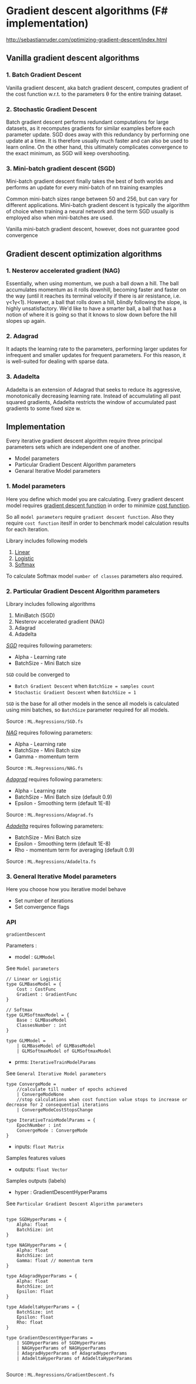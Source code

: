 ﻿# Gradient descent algorithms (F# implementation)

http://sebastianruder.com/optimizing-gradient-descent/index.html

## Vanilla gradient descent algorithms

### 1. Batch Gradient Descent

Vanilla gradient descent, aka batch gradient descent, computes gradient of the cost function w.r.t.
to the parameters θ for the entire training dataset.

### 2. Stochastic Gradient Descent

Batch gradient descent performs redundant computations for large datasets, as it recomputes gradients for similar examples
before each parameter update. SGD does away with this redundancy by performing one update at a time. It is therefore usually much faster and can also be used to learn online.
On the other hand, this ultimately complicates convergence to the exact minimum, as SGD will keep overshooting.

### 3. Mini-batch gradient descent (SGD)

Mini-batch gradient descent finally takes the best of both worlds and performs an update for every mini-batch of nn training examples

Common mini-batch sizes range between 50 and 256, but can vary for different applications.
Mini-batch gradient descent is typically the algorithm of choice when training a neural network and the term SGD usually is employed also when mini-batches are used.

Vanilla mini-batch gradient descent, however, does not guarantee good convergence

## Gradient descent optimization algorithms

### 1. Nesterov accelerated gradient (NAG)

Essentially, when using momentum, we push a ball down a hill. The ball accumulates momentum as it rolls downhill, becoming faster and faster on the way (until it reaches its terminal velocity if there is air resistance, i.e. γ<1γ<1).
However, a ball that rolls down a hill, blindly following the slope, is highly unsatisfactory. We'd like to have a smarter ball, a ball that has a notion of where it is going so that it knows to slow down before the hill slopes up again.

### 2. Adagrad

It adapts the learning rate to the parameters, performing larger updates for infrequent and smaller updates for frequent parameters. For this reason, it is well-suited for dealing with sparse data.

### 3. Adadelta

Adadelta is an extension of Adagrad that seeks to reduce its aggressive, monotonically decreasing learning rate.
Instead of accumulating all past squared gradients, Adadelta restricts the window of accumulated past gradients to some fixed size w.

## Implementation

Every iterative gradient descent algorithm require three principal parameters sets which are independent
one of another.

+ Model parameters
+ Particular Gradient Descent Algorithm parameters
+ Genaral Iterative Model parameters

### 1. Model parameters

Here you define which model you are calculating.
Every gradient descent model requires [gradient descent function]()
in order to minimize [cost function]().

So all `model parameters` require `gradient descent function`.
Also they require `cost function` iteslf in order to benchmark model calculation results for each iteration.

Library includes following models

1. [Linear](http://ufldl.stanford.edu/tutorial/supervised/LinearRegression/)
2. [Logistic](http://ufldl.stanford.edu/tutorial/supervised/LogisticRegression/)
3. [Softmax](http://ufldl.stanford.edu/tutorial/supervised/SoftmaxRegression/)

To calculate Softmax model `number of classes` parameters also required.

### 2. Particular Gradient Descent Algorithm parameters

Library includes following algorithms

1. MiniBatch (SGD)
2. Nesterov accelerated gradient (NAG)
3. Adagrad
4. Adadelta

[*SGD*](http://sebastianruder.com/optimizing-gradient-descent/index.html#minibatchgradientdescent) requires following parameters:
+ Alpha - Learning rate
+ BatchSize - Mini Batch size

`SGD` could be converged to
+ `Batch Gradient Descent` when `BatchSize = samples count`
+ `Stochastic Gradient Descent` when `BatchSize = 1`

`SGD` is the base for all other models in the sence all models is calculated using mini batches,
so `BatchSize` parameter required for all models.

Source : `ML.Regressions/SGD.fs`

[*NAG*](http://sebastianruder.com/optimizing-gradient-descent/index.html#nesterovacceleratedgradient) requires following parameters:
+ Alpha - Learning rate
+ BatchSize - Mini Batch size
+ Gamma - momentum term

Source : `ML.Regressions/NAG.fs`

[*Adagrad*](http://sebastianruder.com/optimizing-gradient-descent/index.html#adagrad) requires following parameters:
+ Alpha - Learning rate
+ BatchSize - Mini Batch size (default 0.9)
+ Epsilon - Smoothing term (default 1E-8)

Source : `ML.Regressions/Adagrad.fs`

[*Adadelta*](http://sebastianruder.com/optimizing-gradient-descent/index.html#adadelta) requires following parameters:
+ BatchSize - Mini Batch size
+ Epsilon - Smoothing term (default 1E-8)
+ Rho - momentum term for averaging (default 0.9)

Source : `ML.Regressions/Adadelta.fs`

### 3. General Iterative Model parameters
Here you choose how you iterative model behave
+ Set number of iterations
+ Set convergence flags

### API

`gradientDescent`

Parameters :

+ model : `GLMModel`

See `Model parameters`

```F#
// Linear or Logistic
type GLMBaseModel = {
    Cost : CostFunc
    Gradient : GradientFunc
}

// Softmax
type GLMSoftmaxModel = {
    Base : GLMBaseModel
    ClassesNumber : int
}

type GLMModel =
    | GLMBaseModel of GLMBaseModel
    | GLMSoftmaxModel of GLMSoftmaxModel

```

+ prms: `IterativeTrainModelParams`

See `General Iterative Model parameters`

``` f#
type ConvergeMode =
    //calculate till number of epochs achieved
    | ConvergeModeNone
    //stop calculations when cost function value stops to increase or decrease for 2 consequential iterations
    | ConvergeModeCostStopsChange

type IterativeTrainModelParams = {
    EpochNumber : int
    ConvergeMode : ConvergeMode
}
```

+ inputs: `float Matrix`

Samples features values

+ outputs:  `float Vector`

Samples outputs (labels)

+ hyper : GradientDescentHyperParams

See `Particular Gradient Descent Algorithm parameters`

``` f#

type SGDHyperParams = {
    Alpha: float
    BatchSize: int
}

type NAGHyperParams = {
    Alpha: float
    BatchSize: int
    Gamma: float // momentum term
}

type AdagradHyperParams = {
    Alpha: float
    BatchSize: int
    Epsilon: float
}

type AdadeltaHyperParams = {
    BatchSize: int
    Epsilon: float
    Rho: float
}

type GradientDescentHyperParams =
    | SGDHyperParams of SGDHyperParams
    | NAGHyperParams of NAGHyperParams
    | AdagradHyperParams of AdagradHyperParams
    | AdadeltaHyperParams of AdadeltaHyperParams


```

Source : `ML.Regressions/GradientDescent.fs`

